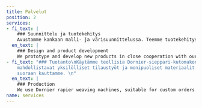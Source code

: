 ```yaml
---
title: Palvelut
position: 2
services:
- fi_text: |
    ### Suunnittelu ja tuotekehitys
    Avustamme kankaan malli- ja värisuunnittelussa. Teemme tuotekehitystä yhteistyössä tekstiilialan toimijoiden kanssa. Suunnittelemme kankaan tuotannon ja selvitämme kustannusrakenteen.
  en_text: |
    ### Design and product development
    We prototype and develop new products in close cooperation with our clients. We can plan the production of the fabric and estimate the costs.
- fi_text: "### Tuotanto\nKäytämme teollisia Dornier-sieppari-kutomakoneita, jotka
    mahdollistavat yksilölliset tilaustyöt ja monipuoliset materiaalit. Saat materiaalit
    suoraan kauttamme. \n"
  en_text: |
    ### Production
    We use Dornier rapier weaving machines, suitable for custom orders using various fibres and yarns. We also supply the materials.
name: services
---
```


